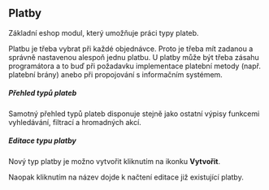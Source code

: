 ## Platby

Základní eshop modul, který umožňuje práci typy plateb. 

Platbu je třeba vybrat při každé objednávce. Proto je třeba mít zadanou a správně nastavenou alespoň jednu platbu. U platby může být třeba zásahu programátora a to buď při požadavku implementace platební metody (např. platební brány) anebo při propojování s informačním systémem.


##### Přehled typů plateb

Samotný přehled typů plateb disponuje stejně jako ostatní výpisy funkcemi vyhledávání, filtrací a hromadných akcí.


##### Editace typu platby

Nový typ platby je možno vytvořit kliknutím na ikonku **Vytvořit**.

 Naopak kliknutím na název dojde k načtení editace již existující platby.

